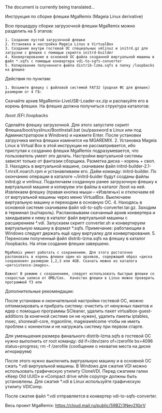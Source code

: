 The document is currently being translated...


Инструкция по cборке флешки MgaRemix (Mageia Linux derivative)

Всю процедуру сборки загрузочной флешки MgaRemix можно разделить на 5 этапов:

    1. Создание пустой загрузочной флешки
    2. Установка и настройка Mageia Linux в VirtualBox
    3. Создание внутри гостевой ОС специальных vmlinuz и initrd.gz для загрузки с флешки с помощью скрипта initrd-builder
    4. Конвертирование в основной ОС файла созданной виртуальной машины в файл *.sqfs с помощью конвертера vdi-to-sqfs-converter
    5. Копирование полученного файла distrib-lzma.sqfs в папку /loopbacks на флешке

Действия по пунктам:

    1. Возьмите флешку с файловой системой FAT32 (родная ФС для флешек) размером от 4 ГБ:

Скачайте архив MgaRemix-LiveUSB-Loader-xx.zip и распакуйте его в корень флешки. На флешке должна получиться структура каталогов:

/boot
/EFI
/loopbacks

Сделайте флешку загрузочной. Для этого запустите скрипт Флешка/boot/syslinux/BootInstall.bat (su/password в Linux или под Администратором в Windows) и нажмите Enter. После установки загрузчика метка флешки изменится на MGAREMIX.
    2. Установка Mageia Linux в Virtual Box в этой инструкции не рассматривается, ибо приступая к созданию флешки MgaRemix подразумевается, что пользователь умеет это делать. Настройки виртуальной системы зависят только от фантазии сборщика. Разметка диска – корень + своп.
    3. Находясь в виртуальной машине, скачиваем файл initrd-builder-2.1-1.mrxX.noarch.rpm и устанавливаем его. Даём команду: initrd-builder. По окончанию операции в каталоге ~/initrd-buider будут созданы файлы initrd.gz и vmlinuz. Подключаем созданную ранее загрузочную флешку к виртуальной машине и копируем эти файлы в каталог /boot на ней. Извлекаем флешку (правая кнопка мыши – «Извлечь») и отключаем её от виртуальной машины через меню VirtualBox. Выключаем виртуальную машину и переходим в основную ОС.
    4. Находясь в основной системе скачиваем файл vdi-to-sqfs-converter.tar.gz. Заходим в терминал (su/пароль). Распаковываем скачанный архив конвертера и закидываем к нему в каталог файл виртуальной машины с расширением *.vdi. Запускаем скрипт converter.sh и конвертируем виртуальную машину в формат *.sqfs. Примечание: работающим в Windows следует держать ещё одну виртуалку для конвертирования.
    5. Переносим полученный файл distrib-lzma.sqfs на флешку в каталог /loopbacks. На этом создание флешки завершено.

	МgaRemix умеет работать с сохранением. Для этого достаточно распаковать в корень флешки один из архивов, содержащий образ «диска сохранения» размером 1,2,3 или 4GB. Скачать можно из каталога «persistence-images». 

	Важно! В режиме с сохранением, следует использовать быстрые флешки со скоростью записи от 8МБ/Сек.  Качество флешки в Linux можно проверить программой f3 или 


Дополнительные рекомендации:

После установки и окончательной настройки гостевой ОС, можно оптимизировать и прибрать систему: очистить от ненужных пакетов и ядер с помощью программы SCleaner, удалить пакет virtualbox-guest-additions (в конечной системе он не нужен), удалить пакеты iptables, msec, shorewall-core, mgaonline, mageiawelcome чтобы не иметь проблем с коннектом и не нагружать систему при первом старте.

Для уменьшения размера финального distrib-lzma.sqfs  в гостевой ОС нужно выполнить от root команду:
dd if=/dev/zero of=/zerofile bs=4096 status=progress; rm -f /zerofile
(сообщение о нехватке места на диске игнорируем)

После этого нужно выключить виртуальную машину и в основной ОС сжать *.vdi виртуальной машины. В Windows для сжатия VDI можно использовать графическую утилиту CloneVDI. Перед сжатием галки «Keep Old UUID» и «Compact drive while copying» должны быть установлены. Для сжатия *.vdi в Linux используйте графическую утилиту VDIComp.

После сжатия файл *.vdi отправляется в конвертер vdi-to-sqfs-converter.


Весь проект MgaRemix: https://cloud.mail.ru/public/59BZ/3Nev2XbrV


